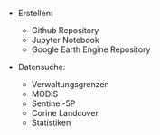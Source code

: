 - Erstellen: 
	- Github Repository
	- Jupyter Notebook
	- Google Earth Engine Repository

- Datensuche:
	- Verwaltungsgrenzen
	- MODIS
	- Sentinel-5P
	- Corine Landcover
	- Statistiken
	


